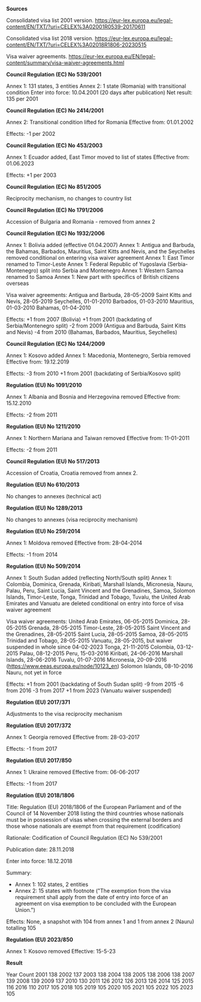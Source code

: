 
**Sources**

Consolidated visa list 2001 version.
https://eur-lex.europa.eu/legal-content/EN/TXT/?uri=CELEX%3A02001R0539-20170611

Consolidated visa list 2018 version. 
https://eur-lex.europa.eu/legal-content/EN/TXT/?uri=CELEX%3A02018R1806-20230515

Visa waiver agreements.
https://eur-lex.europa.eu/EN/legal-content/summary/visa-waiver-agreements.html

**Council Regulation (EC) No 539/2001**

Annex 1: 131 states, 3 entities
Annex 2: 1 state (Romania) with transitional condition
Enter into force: 10.04.2001 (20 days after publication)
Net result: 135 per 2001

**Council Regulation (EC) No 2414/2001**

Annex 2: Transitional condition lifted for Romania
Effective from: 01.01.2002

Effects: -1 per 2002

**Council Regulation (EC) No 453/2003**

Annex 1: Ecuador added, East Timor moved to list of states
Effective from: 01.06.2023

Effects: +1 per 2003

**Council Regulation (EC) No 851/2005**

Reciprocity mechanism, no changes to country list

**Council Regulation (EC) No 1791/2006**

Accession of Bulgaria and Romania - removed from annex 2

**Council Regulation (EC) No 1932/2006**

Annex 1: Bolivia added (effective 01.04.2007)
Annex 1: Antigua and Barbuda, the Bahamas, Barbados, Mauritius, Saint Kitts and Nevis, and the Seychelles removed conditional on entering visa waiver agreement
Annex 1: East Timor renamed to Timor-Leste
Annex 1: Federal Republic of Yugoslavia (Serbia-Montenegro) split into Serbia and Montenegro
Annex 1: Western Samoa renamed to Samoa
Annex 1: New part with specifics of British citizens overseas

Visa waiver agreements: 
Antigua and Barbuda, 28-05-2009
Saint Kitts and Nevis, 28-05-2019
Seychelles, 01-01-2010
Barbados, 01-03-2010
Mauritius, 01-03-2010
Bahamas, 01-04-2010

Effects:
+1 from 2007 (Bolivia)
+1 from 2001 (backdating of Serbia/Montenegro split)
-2 from 2009 (Antigua and Barbuda, Saint Kitts and Nevis)
-4 from 2010 (Bahamas, Barbados, Mauritius, Seychelles)

**Council Regulation (EC) No 1244/2009**

Annex 1: Kosovo added 
Annex 1: Macedonia, Montenegro, Serbia removed
Effective from: 19.12.2019

Effects: 
-3 from 2010
+1 from 2001 (backdating of Serbia/Kosovo split)

**Regulation (EU) No 1091/2010**

Annex 1: Albania and Bosnia and Herzegovina removed
Effective from: 15.12.2010

Effects: 
-2 from 2011

**Regulation (EU) No 1211/2010**

Annex 1: Northern Mariana and Taiwan removed
Effective from: 11-01-2011

Effects:
-2 from 2011

**Council Regulation (EU) No 517/2013**

Accession of Croatia, Croatia removed from annex 2.

**Regulation (EU) No 610/2013**

No changes to annexes (technical act)

**Regulation (EU) No 1289/2013**

No changes to annexes (visa reciprocity mechanism)

**Regulation (EU) No 259/2014**

Annex 1: Moldova removed
Effective from: 28-04-2014

Effects:
-1 from 2014

**Regulation (EU) No 509/2014**

Annex 1: South Sudan added (reflecting North/South split)
Annex 1: Colombia, Dominica, Grenada, Kiribati, Marshall Islands, Micronesia, Nauru, Palau, Peru, Saint Lucia, Saint Vincent and the Grenadines, Samoa, Solomon Islands, Timor-Leste, Tonga, Trinidad and Tobago, Tuvalu, the United Arab Emirates and Vanuatu are deleted conditional on entry into force of visa waiver agreement

Visa waiver agreements:
United Arab Emirates, 06-05-2015
Dominica, 28-05-2015
Grenada, 28-05-2015
Timor-Leste, 28-05-2015
Saint Vincent and the Grenadines, 28-05-2015
Saint Lucia, 28-05-2015
Samoa, 28-05-2015
Trinidad and Tobago, 28-05-2015
Vanuatu, 28-05-2015, but waiver suspended in whole since 04-02-2023
Tonga, 21-11-2015
Colombia, 03-12-2015
Palau, 08-12-2015
Peru, 15-03-2016
Kiribati, 24-06-2016
Marshall Islands, 28-06-2016
Tuvalu, 01-07-2016
Micronesia, 20-09-2016 (https://www.eeas.europa.eu/node/10123_en)
Solomon Islands, 08-10-2016
Nauru, not yet in force

Effects:
+1 from 2001 (backdating of South Sudan split)
-9 from 2015
-6 from 2016
-3 from 2017
+1 from 2023 (Vanuatu waiver suspended)

**Regulation (EU) 2017/371**

Adjustments to the visa reciprocity mechanism

**Regulation (EU) 2017/372**

Annex 1: Georgia removed
Effective from: 28-03-2017

Effects: 
-1 from 2017

**Regulation (EU) 2017/850**

Annex 1: Ukraine removed
Effective from: 06-06-2017

Effects:
-1 from 2017

**Regulation (EU) 2018/1806**

Title: Regulation (EU) 2018/1806 of the European Parliament and of the Council of 14 November 2018 listing the third countries whose nationals must be in possession of visas when crossing the external borders and those whose nationals are exempt from that requirement (codification)

Rationale: Codification of Council Regulation (EC) No 539/2001

Publication date: 28.11.2018

Enter into force: 18.12.2018

Summary: 
* Annex 1: 102 states, 2 entities
* Annex 2: 15 states with footnote ("The exemption from the visa requirement shall apply from the date of entry into force of an agreement on visa exemption to be concluded with the European Union.")

Effects:
None, a snapshot with 104 from annex 1 and 1 from annex 2 (Nauru) totalling 105

**Regulation (EU) 2023/850**

Annex 1: Kosovo removed 
Effective: 15-5-23

**Result**

Year	Count
2001	138
2002	137
2003	138
2004	138
2005	138
2006	138
2007	139
2008	139
2009	137
2010	130
2011	126
2012	126
2013	126
2014	125
2015	116
2016	110
2017	105
2018	105
2019	105
2020	105
2021	105
2022	105
2023	105